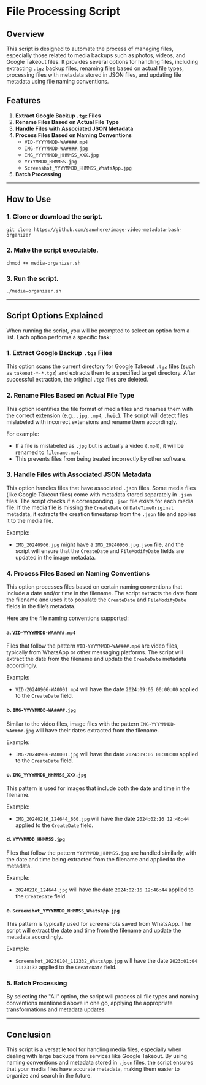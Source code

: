 # File Processing Script

## Overview

This script is designed to automate the process of managing files, especially those related to media backups such as photos, videos, and Google Takeout files. It provides several options for handling files, including extracting `.tgz` backup files, renaming files based on actual file types, processing files with metadata stored in JSON files, and updating file metadata using file naming conventions.

## Features

1. **Extract Google Backup `.tgz` Files**
2. **Rename Files Based on Actual File Type**
3. **Handle Files with Associated JSON Metadata**
4. **Process Files Based on Naming Conventions** 
    - `VID-YYYYMMDD-WA####.mp4`
    - `IMG-YYYYMMDD-WA####.jpg`
    - `IMG_YYYYMMDD_HHMMSS_XXX.jpg`
    - `YYYYMMDD_HHMMSS.jpg`
    - `Screenshot_YYYYMMDD_HHMMSS_WhatsApp.jpg`
5. **Batch Processing**

---

## How to Use

### 1. **Clone or download the script.**
```
git clone https://github.com/sanwhere/image-video-metadata-bash-organizer
```

### 2. **Make the script executable.**
```
chmod +x media-organizer.sh
```

### 3. **Run the script.**
```
./media-organizer.sh
```

---

## Script Options Explained

When running the script, you will be prompted to select an option from a list. Each option performs a specific task:

### 1. **Extract Google Backup `.tgz` Files**
This option scans the current directory for Google Takeout `.tgz` files (such as `takeout-*-*.tgz`) and extracts them to a specified target directory. After successful extraction, the original `.tgz` files are deleted.

### 2. **Rename Files Based on Actual File Type**
This option identifies the file format of media files and renames them with the correct extension (e.g., `.jpg`, `.mp4`, `.heic`). The script will detect files mislabeled with incorrect extensions and rename them accordingly.

For example:
- If a file is mislabeled as `.jpg` but is actually a video (`.mp4`), it will be renamed to `filename.mp4`.
- This prevents files from being treated incorrectly by other software.

### 3. **Handle Files with Associated JSON Metadata**
This option handles files that have associated `.json` files. Some media files (like Google Takeout files) come with metadata stored separately in `.json` files. The script checks if a corresponding `.json` file exists for each media file. If the media file is missing the `CreateDate` or `DateTimeOriginal` metadata, it extracts the creation timestamp from the `.json` file and applies it to the media file.

Example:
- `IMG_20240906.jpg` might have a `IMG_20240906.jpg.json` file, and the script will ensure that the `CreateDate` and `FileModifyDate` fields are updated in the image metadata.

### 4. **Process Files Based on Naming Conventions**
This option processes files based on certain naming conventions that include a date and/or time in the filename. The script extracts the date from the filename and uses it to populate the `CreateDate` and `FileModifyDate` fields in the file’s metadata.

Here are the file naming conventions supported:

#### a. `VID-YYYYMMDD-WA####.mp4`
Files that follow the pattern `VID-YYYYMMDD-WA####.mp4` are video files, typically from WhatsApp or other messaging platforms. The script will extract the date from the filename and update the `CreateDate` metadata accordingly.

Example: 
- `VID-20240906-WA0001.mp4` will have the date `2024:09:06 00:00:00` applied to the `CreateDate` field.

#### b. `IMG-YYYYMMDD-WA####.jpg`
Similar to the video files, image files with the pattern `IMG-YYYYMMDD-WA####.jpg` will have their dates extracted from the filename.

Example: 
- `IMG-20240906-WA0001.jpg` will have the date `2024:09:06 00:00:00` applied to the `CreateDate` field.

#### c. `IMG_YYYYMMDD_HHMMSS_XXX.jpg`
This pattern is used for images that include both the date and time in the filename.

Example: 
- `IMG_20240216_124644_660.jpg` will have the date `2024:02:16 12:46:44` applied to the `CreateDate` field.

#### d. `YYYYMMDD_HHMMSS.jpg`
Files that follow the pattern `YYYYMMDD_HHMMSS.jpg` are handled similarly, with the date and time being extracted from the filename and applied to the metadata.

Example: 
- `20240216_124644.jpg` will have the date `2024:02:16 12:46:44` applied to the `CreateDate` field.

#### e. `Screenshot_YYYYMMDD_HHMMSS_WhatsApp.jpg`
This pattern is typically used for screenshots saved from WhatsApp. The script will extract the date and time from the filename and update the metadata accordingly.

Example: 
- `Screenshot_20230104_112332_WhatsApp.jpg` will have the date `2023:01:04 11:23:32` applied to the `CreateDate` field.

### 5. **Batch Processing**
By selecting the "All" option, the script will process all file types and naming conventions mentioned above in one go, applying the appropriate transformations and metadata updates.

--- 

## Conclusion

This script is a versatile tool for handling media files, especially when dealing with large backups from services like Google Takeout. By using naming conventions and metadata stored in `.json` files, the script ensures that your media files have accurate metadata, making them easier to organize and search in the future.

